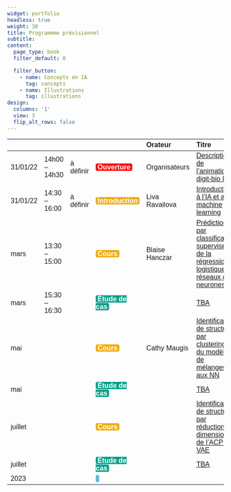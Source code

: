 ```yaml
---
widget: portfolio
headless: true
weight: 30
title: Programmme prévisionnel
subtitle:
content:
  page_type: book
  filter_default: 0

  filter_button:
    - name: Concepts en IA
      tag: concepts
    - name: Illustrations
      tag: illustrations
design:
  columns: '1'
  view: 3
  flip_alt_rows: false
---
```


<table class=" lightable-classic lightable-striped" style="font-family: &quot;Arial Narrow&quot;, &quot;Source Sans Pro&quot;, sans-serif; margin-left: auto; margin-right: auto;">
 <thead>
  <tr>
   <th style="text-align:left;">  </th>
   <th style="text-align:left;">  </th>
   <th style="text-align:left;">  </th>
   <th style="text-align:left;">  </th>
   <th style="text-align:left;"> Orateur </th>
   <th style="text-align:left;"> Titre </th>
  </tr>
 </thead>
<tbody>
  <tr>
   <td style="text-align:left;"> 31/01/22 </td>
   <td style="text-align:left;"> 14h00 – 14h30 </td>
   <td style="text-align:left;"> à définir </td>
   <td style="text-align:left;"> <span style=" font-weight: bold;    color: white !important;border-radius: 4px; padding-right: 4px; padding-left: 4px; background-color: #FF0000 !important;">Ouverture</span> </td>
   <td style="text-align:left;"> Organisateurs </td>
   <td style="text-align:left;"> <a href="sequences/concepts/s0_intro">Description de l’animation digit-bio IA</a> </td>
  </tr>
  <tr>
   <td style="text-align:left;"> 31/01/22 </td>
   <td style="text-align:left;"> 14:30 – 16:00 </td>
   <td style="text-align:left;"> à définir </td>
   <td style="text-align:left;"> <span style=" font-weight: bold;    color: white !important;border-radius: 4px; padding-right: 4px; padding-left: 4px; background-color: #F2AD00 !important;">Introduction</span> </td>
   <td style="text-align:left;"> Liva Ravailova </td>
   <td style="text-align:left;"> <a href="sequences/concepts/s0_intro">Introduction à l’IA et au machine learning</a> </td>
  </tr>
  <tr>
   <td style="text-align:left;"> mars </td>
   <td style="text-align:left;"> 13:30 – 15:00 </td>
   <td style="text-align:left;">  </td>
   <td style="text-align:left;"> <span style=" font-weight: bold;    color: white !important;border-radius: 4px; padding-right: 4px; padding-left: 4px; background-color: #F2AD00 !important;">Cours</span> </td>
   <td style="text-align:left;"> Blaise Hanczar </td>
   <td style="text-align:left;"> <a href="sequences/concepts/s1_classification">Prédiction par classification supervisée : de la régression logistique au réseaux de neurones</a> </td>
  </tr>
  <tr>
   <td style="text-align:left;"> mars </td>
   <td style="text-align:left;"> 15:30 – 16:30 </td>
   <td style="text-align:left;">  </td>
   <td style="text-align:left;"> <span style=" font-weight: bold;    color: white !important;border-radius: 4px; padding-right: 4px; padding-left: 4px; background-color: #00A08A !important;">Étude de cas</span> </td>
   <td style="text-align:left;">  </td>
   <td style="text-align:left;"> <a href="sequences/concepts/s1_classification">TBA</a> </td>
  </tr>
  <tr>
   <td style="text-align:left;"> mai </td>
   <td style="text-align:left;">  </td>
   <td style="text-align:left;">  </td>
   <td style="text-align:left;"> <span style=" font-weight: bold;    color: white !important;border-radius: 4px; padding-right: 4px; padding-left: 4px; background-color: #F2AD00 !important;">Cours</span> </td>
   <td style="text-align:left;"> Cathy Maugis </td>
   <td style="text-align:left;"> <a href="sequences/concepts/s2_clustering">Identification de structure  par clustering : du modèle de mélanges aux NN</a> </td>
  </tr>
  <tr>
   <td style="text-align:left;"> mai </td>
   <td style="text-align:left;">  </td>
   <td style="text-align:left;">  </td>
   <td style="text-align:left;"> <span style=" font-weight: bold;    color: white !important;border-radius: 4px; padding-right: 4px; padding-left: 4px; background-color: #00A08A !important;">Étude de cas</span> </td>
   <td style="text-align:left;">  </td>
   <td style="text-align:left;"> <a href="sequences/concepts/s2_clustering">TBA</a> </td>
  </tr>
  <tr>
   <td style="text-align:left;"> juillet </td>
   <td style="text-align:left;">  </td>
   <td style="text-align:left;">  </td>
   <td style="text-align:left;"> <span style=" font-weight: bold;    color: white !important;border-radius: 4px; padding-right: 4px; padding-left: 4px; background-color: #F2AD00 !important;">Cours</span> </td>
   <td style="text-align:left;">  </td>
   <td style="text-align:left;"> <a href="sequences/concepts/s3_dimreduction">Identification de structure  par réduction de dimension: de l’ACP au VAE</a> </td>
  </tr>
  <tr>
   <td style="text-align:left;"> juillet </td>
   <td style="text-align:left;">  </td>
   <td style="text-align:left;">  </td>
   <td style="text-align:left;"> <span style=" font-weight: bold;    color: white !important;border-radius: 4px; padding-right: 4px; padding-left: 4px; background-color: #00A08A !important;">Étude de cas</span> </td>
   <td style="text-align:left;">  </td>
   <td style="text-align:left;"> <a href="sequences/concepts/s3_dimreduction">TBA</a> </td>
  </tr>
  <tr>
   <td style="text-align:left;"> 2023 </td>
   <td style="text-align:left;">  </td>
   <td style="text-align:left;">  </td>
   <td style="text-align:left;"> <span style=" font-weight: bold;    color: white !important;border-radius: 4px; padding-right: 4px; padding-left: 4px; background-color: #5BBCD6 !important;"></span> </td>
   <td style="text-align:left;">  </td>
   <td style="text-align:left;"> <a href="sequences/illustrations/"></a> </td>
  </tr>
</tbody>
</table>
